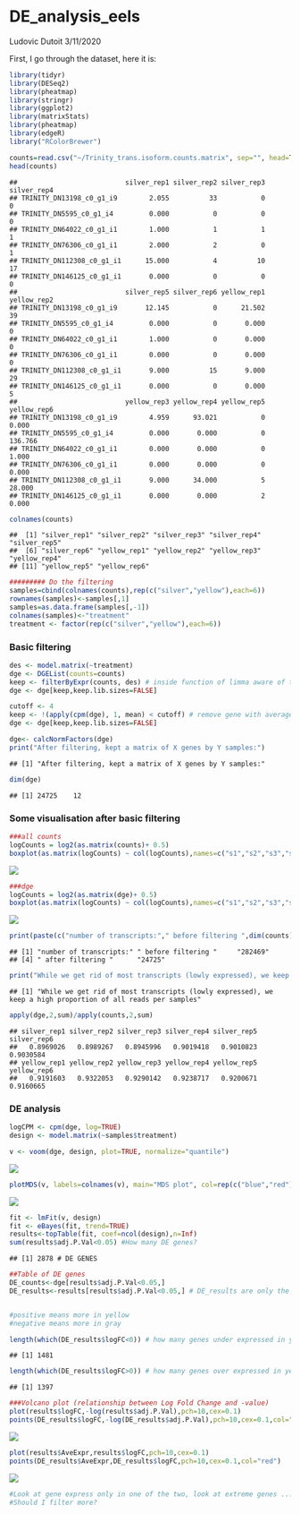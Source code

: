 DE\_analysis\_eels
================
Ludovic Dutoit
3/11/2020

First, I go through the dataset, here it is:

``` r
library(tidyr)
library(DESeq2)
library(pheatmap)
library(stringr)
library(ggplot2)
library(matrixStats)
library(pheatmap)
library(edgeR)
library("RColorBrewer")

counts=read.csv("~/Trinity_trans.isoform.counts.matrix", sep="", head=T)
head(counts)
```

    ##                           silver_rep1 silver_rep2 silver_rep3 silver_rep4
    ## TRINITY_DN13198_c0_g1_i9        2.055          33           0           0
    ## TRINITY_DN5595_c0_g1_i4         0.000           0           0           0
    ## TRINITY_DN64022_c0_g1_i1        1.000           1           1           1
    ## TRINITY_DN76306_c0_g1_i1        2.000           2           0           1
    ## TRINITY_DN112308_c0_g1_i1      15.000           4          10          17
    ## TRINITY_DN146125_c0_g1_i1       0.000           0           0           0
    ##                           silver_rep5 silver_rep6 yellow_rep1 yellow_rep2
    ## TRINITY_DN13198_c0_g1_i9       12.145           0      21.502          39
    ## TRINITY_DN5595_c0_g1_i4         0.000           0       0.000           0
    ## TRINITY_DN64022_c0_g1_i1        1.000           0       0.000           0
    ## TRINITY_DN76306_c0_g1_i1        0.000           0       0.000           0
    ## TRINITY_DN112308_c0_g1_i1       9.000          15       9.000          29
    ## TRINITY_DN146125_c0_g1_i1       0.000           0       0.000           5
    ##                           yellow_rep3 yellow_rep4 yellow_rep5 yellow_rep6
    ## TRINITY_DN13198_c0_g1_i9        4.959      93.021           0       0.000
    ## TRINITY_DN5595_c0_g1_i4         0.000       0.000           0     136.766
    ## TRINITY_DN64022_c0_g1_i1        0.000       0.000           0       1.000
    ## TRINITY_DN76306_c0_g1_i1        0.000       0.000           0       0.000
    ## TRINITY_DN112308_c0_g1_i1       9.000      34.000           5      28.000
    ## TRINITY_DN146125_c0_g1_i1       0.000       0.000           2       0.000

``` r
colnames(counts)
```

    ##  [1] "silver_rep1" "silver_rep2" "silver_rep3" "silver_rep4" "silver_rep5"
    ##  [6] "silver_rep6" "yellow_rep1" "yellow_rep2" "yellow_rep3" "yellow_rep4"
    ## [11] "yellow_rep5" "yellow_rep6"

``` r
######### Do the filtering
samples=cbind(colnames(counts),rep(c("silver","yellow"),each=6))
rownames(samples)<-samples[,1]
samples=as.data.frame(samples[,-1])
colnames(samples)<-"treatment"
treatment <- factor(rep(c("silver","yellow"),each=6))
```

### Basic filtering

``` r
des <- model.matrix(~treatment)
dge <- DGEList(counts=counts) 
keep <- filterByExpr(counts, des) # inside function of limma aware of the design to remove rad counts
dge <- dge[keep,keep.lib.sizes=FALSE]

cutoff <- 4
keep <- !(apply(cpm(dge), 1, mean) < cutoff) # remove gene with average cpm below 2
dge <- dge[keep,keep.lib.sizes=FALSE]

dge<- calcNormFactors(dge)
print("After filtering, kept a matrix of X genes by Y samples:")
```

    ## [1] "After filtering, kept a matrix of X genes by Y samples:"

``` r
dim(dge)
```

    ## [1] 24725    12

### Some visualisation after basic filtering

``` r
###all counts
logCounts = log2(as.matrix(counts)+ 0.5)
boxplot(as.matrix(logCounts) ~ col(logCounts),names=c("s1","s2","s3","s4","s5","s6","y1","y2","y3","y4","y5","y6"),main= "log Raw counts",sub="Y has a lot of transcripts with low counts")
```

![](DE_analysis_eels_files/figure-markdown_github/unnamed-chunk-3-1.png)

``` r
###dge
logCounts = log2(as.matrix(dge)+ 0.5)
boxplot(as.matrix(logCounts) ~ col(logCounts),names=c("s1","s2","s3","s4","s5","s6","y1","y2","y3","y4","y5","y6"),main= "log filtered counts",sub="Those low yellow transcripts are filtered out")
```

![](DE_analysis_eels_files/figure-markdown_github/unnamed-chunk-3-2.png)

``` r
print(paste(c("number of transcripts:"," before filtering ",dim(counts)[1]," after filtering ",dim(dge)[1])))
```

    ## [1] "number of transcripts:" " before filtering "     "282469"                
    ## [4] " after filtering "      "24725"

``` r
print("While we get rid of most transcripts (lowly expressed), we keep a high proportion of all reads per samples")
```

    ## [1] "While we get rid of most transcripts (lowly expressed), we keep a high proportion of all reads per samples"

``` r
apply(dge,2,sum)/apply(counts,2,sum)
```

    ## silver_rep1 silver_rep2 silver_rep3 silver_rep4 silver_rep5 silver_rep6 
    ##   0.8969026   0.8989267   0.8945996   0.9019418   0.9010823   0.9030584 
    ## yellow_rep1 yellow_rep2 yellow_rep3 yellow_rep4 yellow_rep5 yellow_rep6 
    ##   0.9191603   0.9322053   0.9290142   0.9238717   0.9200671   0.9160665

### DE analysis

``` r
logCPM <- cpm(dge, log=TRUE)
design <- model.matrix(~samples$treatment)

v <- voom(dge, design, plot=TRUE, normalize="quantile")
```

![](DE_analysis_eels_files/figure-markdown_github/unnamed-chunk-4-1.png)

``` r
plotMDS(v, labels=colnames(v), main="MDS plot", col=rep(c("blue","red"),each=6))
```

![](DE_analysis_eels_files/figure-markdown_github/unnamed-chunk-4-2.png)

``` r
fit <- lmFit(v, design)
fit <- eBayes(fit, trend=TRUE)
results<-topTable(fit, coef=ncol(design),n=Inf)
sum(results$adj.P.Val<0.05) #How many DE genes?
```

    ## [1] 2878 # DE GENES

``` r
##Table of DE genes
DE_counts<-dge[results$adj.P.Val<0.05,]
DE_results<-results[results$adj.P.Val<0.05,] # DE_results are only the significant genes


#positive means more in yellow
#negative means more in gray

length(which(DE_results$logFC<0)) # how many genes under expressed in yellow
```

    ## [1] 1481

``` r
length(which(DE_results$logFC>0)) # how many genes over expressed in yellow
```

    ## [1] 1397

``` r
###Volcano plot (relationship between Log Fold Change and -value)
plot(results$logFC,-log(results$adj.P.Val),pch=10,cex=0.1) 
points(DE_results$logFC,-log(DE_results$adj.P.Val),pch=10,cex=0.1,col="red")
```

![](DE_analysis_eels_files/figure-markdown_github/unnamed-chunk-4-3.png)

``` r
plot(results$AveExpr,results$logFC,pch=10,cex=0.1)
points(DE_results$AveExpr,DE_results$logFC,pch=10,cex=0.1,col="red")
```

![](DE_analysis_eels_files/figure-markdown_github/unnamed-chunk-4-4.png)

``` r
#Look at gene express only in one of the two, look at extreme genes ... on top of volcano plot. Those ref ones have low variance within, higher between
#Should I filter more?
```
